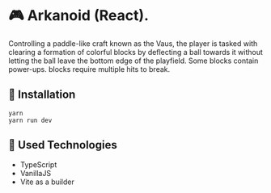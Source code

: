 # 🎮  Arkanoid (React).

Controlling a paddle-like craft known as the Vaus, the player is tasked with clearing a formation of colorful blocks by deflecting a ball towards it without letting the ball leave the bottom edge of the playfield. Some blocks contain power-ups.  blocks require multiple hits to break.

 ## 🚀 Installation

    yarn
    yarn run dev

## 🤖 Used Technologies

- TypeScript
- VanillaJS
- Vite as a builder
